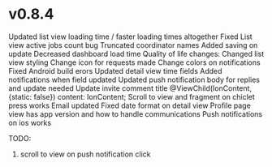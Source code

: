 # v0.8.4
Updated list view loading time / faster loading times altogether
Fixed List view active jobs count bug
Truncated coordinator names
Added saving on update
Decreased dashboard load time
Quality of life changes:
Changed list view styling 
Change icon for requests made 
Change colors on notifications 
Fixed Android build erors
Updated detail view time fields
Added notifications when field updated
Updated push notification body for replies and update needed
Update invite comment title
@ViewChild(IonContent, {static: false}) content: IonContent;
Scroll to view and fragment on chiclet press works
Email updated
Fixed date format on detail view
Profile page view has app version and how to handle communications
Push notifications on ios works

TODO:
1) scroll to view on push notification click